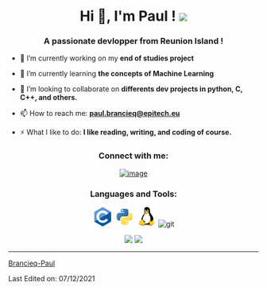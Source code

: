 <h1 align="center">Hi 👋, I'm Paul ! <img height="40" src="https://emoji.gg/assets/emoji/7333-parrotdance.gif"></h1>
<h3 align="center">A passionate devlopper from Reunion Island !</h3>

- 🔭 I’m currently working on my **end of studies project**

- 🌱 I’m currently learning **the concepts of Machine Learning**

- 👯 I’m looking to collaborate on **differents dev projects in python, C, C++, and others.**

- 📫 How to reach me: **paul.brancieq@epitech.eu**

- ⚡ What I like to do: **I like reading, writing, and coding of course.**

<h3 align="center">Connect with me:</h3>
<div align="center">

[![image](https://img.shields.io/badge/LinkedIn-0077B5?style=for-the-badge&logo=linkedin&logoColor=white)](https://www.linkedin.com/in/paul-brancieq/)
  
</div>

<h3 align="center">Languages and Tools:</h3>

<p align="center">
  <img src="https://raw.githubusercontent.com/devicons/devicon/master/icons/c/c-original.svg" alt="c" width="40" height="40"/>  
  <img src="https://raw.githubusercontent.com/devicons/devicon/master/icons/python/python-original.svg" alt="python" width="40" height="40"/>  
  <img src="https://raw.githubusercontent.com/devicons/devicon/master/icons/linux/linux-original.svg" alt="linux" width="40" height="40"/> 
  <img src="https://www.vectorlogo.zone/logos/git-scm/git-scm-icon.svg" alt="git" width="40" height="40"/> 
</p>

<p align= "center">
  <img height= "150" src="https://github-readme-stats.vercel.app/api?username=Brancieq-Paul&theme=react&show_icons=true&include_all_commits=true&count_private=true&show_icons=true" />
  <img height= "150" src="https://github-readme-stats.vercel.app/api/top-langs/?username=Brancieq-Paul&theme=react&layout=compact&count_private=true&show_icons=true" />
</p>

------

[Brancieq-Paul](https://github.com/Brancieq-Paul)

Last Edited on: 07/12/2021
